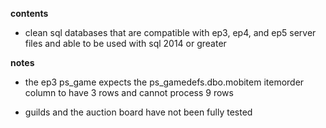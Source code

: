 **contents**

* clean sql databases that are compatible with ep3, ep4, and ep5 server files and able to be used with sql 2014 or greater

**notes**

* the ep3 ps_game expects the ps_gamedefs.dbo.mobitem itemorder column to have 3 rows and cannot process 9 rows

* guilds and the auction board have not been fully tested
